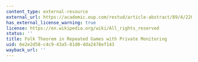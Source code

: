 ```yaml
---
content_type: external-resource
external_url: https://academic.oup.com/restud/article-abstract/89/4/2201/6438024?redirectedFrom=PDF
has_external_license_warning: true
license: https://en.wikipedia.org/wiki/All_rights_reserved
status: ''
title: Folk Theorem in Repeated Games with Private Monitoring
uid: 6e2e2d58-c4c9-43a5-81d0-dda2478ef143
wayback_url: ''
---
```

